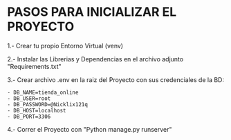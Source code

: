 # PASOS PARA INICIALIZAR EL PROYECTO

1.- Crear tu propio Entorno Virtual (venv)

2.- Instalar las Librerias y Dependencias en el archivo adjunto "Requirements.txt"

3.- Crear archivo .env en la raiz del Proyecto con sus credenciales de la BD:

    - DB_NAME=tienda_online
    - DB_USER=root
    - DB_PASSWORD=@Nicklix121q
    - DB_HOST=localhost
    - DB_PORT=3306

4.- Correr el Proyecto con "Python manage.py runserver"